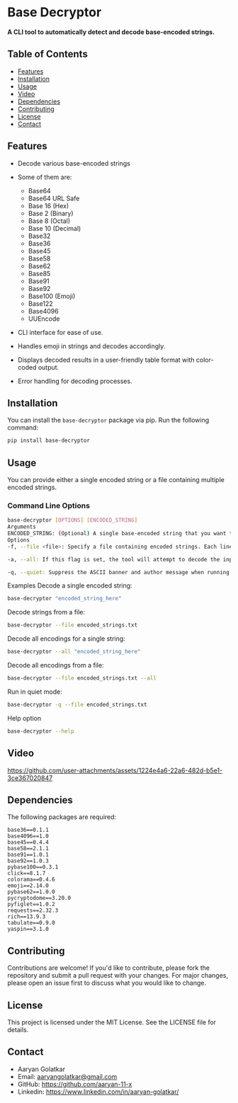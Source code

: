 # Base Decryptor

**A CLI tool to automatically detect and decode base-encoded strings.**

## Table of Contents
- [Features](#features)
- [Installation](#installation)
- [Usage](#usage)
- [Video](#video)
- [Dependencies](#dependencies)
- [Contributing](#contributing)
- [License](#license)
- [Contact](#contact)


## Features
- Decode various base-encoded strings
- Some of them are:
  - Base64
  - Base64 URL Safe
  - Base 16 (Hex)
  - Base 2 (Binary)
  - Base 8 (Octal)
  - Base 10 (Decimal)
  - Base32
  - Base36
  - Base45
  - Base58
  - Base62
  - Base85
  - Base91
  - Base92
  - Base100 (Emoji)
  - Base122
  - Base4096
  - UUEncode

- CLI interface for ease of use.
- Handles emoji in strings and decodes accordingly.
- Displays decoded results in a user-friendly table format with color-coded output.
- Error handling for decoding processes.

## Installation

You can install the `base-decryptor` package via pip. Run the following command:

```bash
pip install base-decryptor
```

## Usage

You can provide either a single encoded string or a file containing multiple encoded strings.

### Command Line Options

```bash
base-decryptor [OPTIONS] [ENCODED_STRING]
Arguments
ENCODED_STRING: (Optional) A single base-encoded string that you want to decode.
Options
-f, --file <file>: Specify a file containing encoded strings. Each line in the file will be processed for decoding.

-a, --all: If this flag is set, the tool will attempt to decode the input using all supported encoding methods (Base36, Base45, Base58, Base91, Base92, Base100).

-q, --quiet: Suppress the ASCII banner and author message when running the tool.
```
Examples
Decode a single encoded string:

```bash
base-decryptor "encoded_string_here"
```
Decode strings from a file:
```bash
base-decryptor --file encoded_strings.txt
```
Decode all encodings for a single string:
```bash
base-decryptor --all "encoded_string_here"
```

Decode all encodings from a file:
```bash
base-decryptor --file encoded_strings.txt --all
```
Run in quiet mode:
```bash
base-decryptor -q --file encoded_strings.txt
```

Help option
```bash
base-decryptor --help
```


## Video


https://github.com/user-attachments/assets/1224e4a6-22a6-482d-b5e1-3ce367020847



## Dependencies
The following packages are required:
```
base36==0.1.1
base4096==1.0
base45==0.4.4
base58==2.1.1
base91==1.0.1
base92==1.0.3
pybase100==0.3.1
click==8.1.7
colorama==0.4.6
emoji==2.14.0
pybase62==1.0.0
pycryptodome==3.20.0
pyfiglet==1.0.2
requests==2.32.3
rich==13.9.3
tabulate==0.9.0
yaspin==3.1.0
```

## Contributing
Contributions are welcome! If you'd like to contribute, please fork the repository and submit a pull request with your changes. For major changes, please open an issue first to discuss what you would like to change.


## License
This project is licensed under the MIT License. See the LICENSE file for details.


## Contact
- Aaryan Golatkar
- Email: aaryangolatkar@gmail.com
- GitHub: https://github.com/aaryan-11-x
- Linkedin: https://www.linkedin.com/in/aaryan-golatkar/
